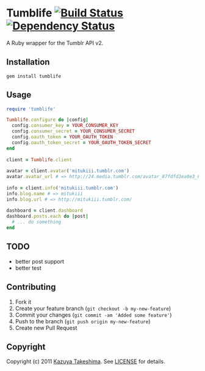 # Tumblife [![Build Status](https://secure.travis-ci.org/mitukiii/tumblife-for-ruby.png?branch=master)][travis] [![Dependency Status](https://gemnasium.com/mitukiii/tumblife-for-ruby.png?travis)][gemnasium]
[travis]: http://travis-ci.org/mitukiii/tumblife-for-buy
[gemnasium]: https://gemnasium.com/mitukiii/tumblife-for-ruby

A Ruby wrapper for the Tumblr API v2.

## Installation
    gem install tumblife

## Usage
```ruby
require 'tumblife'

Tumblife.configure do |config|
  config.consumer_key = YOUR_CONSUMER_KEY
  config.consumer_secret = YOUR_CONSUMER_SECRET
  config.oauth_token = YOUR_OAUTH_TOKEN
  config.oauth_token_secret = YOUR_OAUTH_TOKEN_SECRET
end
    
client = Tumblife.client
    
avatar = client.avatar('mitukiii.tumblr.com')
avatar.avatar_url # => http://24.media.tumblr.com/avatar_87fdfd3ea0e3_64.png
    
info = client.info('mitukiii.tumblr.com')
info.blog.name # => mitukiii
info.blog.url # => http://mitukiii.tumblr.com/
    
dashboard = client.dashboard
dashboard.posts.each do |post|
  # ... do something
end
```

## TODO
* better post support
* better test

## Contributing
1. Fork it
2. Create your feature branch (`git checkout -b my-new-feature`)
3. Commit your changes (`git commit -am 'Added some feature'`)
4. Push to the branch (`git push origin my-new-feature`)
5. Create new Pull Request

## Copyright
Copyright (c) 2011 [Kazuya Takeshima](mailto:mail@mitukiii.jp). See [LICENSE][] for details.

[license]: https://github.com/mitukiii/tumblife-for-ruby/blob/master/LICENSE.md
